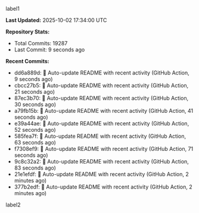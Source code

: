 
label1 
<!-- ACTIVITY_START -->
**Last Updated:** 2025-10-02 17:34:00 UTC

**Repository Stats:**
- Total Commits: 19287
- Last Commit: 9 seconds ago

**Recent Commits:**
- dd6a889d: 🤖 Auto-update README with recent activity (GitHub Action, 9 seconds ago)
- cbcc27b5: 🤖 Auto-update README with recent activity (GitHub Action, 21 seconds ago)
- 87ec3b70: 🤖 Auto-update README with recent activity (GitHub Action, 30 seconds ago)
- a79fb15b: 🤖 Auto-update README with recent activity (GitHub Action, 41 seconds ago)
- e39a44ae: 🤖 Auto-update README with recent activity (GitHub Action, 52 seconds ago)
- 585fea7f: 🤖 Auto-update README with recent activity (GitHub Action, 63 seconds ago)
- f7308ef9: 🤖 Auto-update README with recent activity (GitHub Action, 71 seconds ago)
- 9c8c32a2: 🤖 Auto-update README with recent activity (GitHub Action, 83 seconds ago)
- 21e1efdf: 🤖 Auto-update README with recent activity (GitHub Action, 2 minutes ago)
- 377b2edf: 🤖 Auto-update README with recent activity (GitHub Action, 2 minutes ago)
<!-- ACTIVITY_END -->

label2
